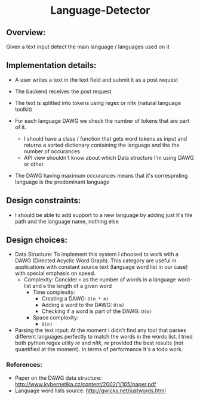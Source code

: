 <center><h1>Language-Detector</h1></center>

## Overview:
Given a text input detect the main language / languages used on it

## Implementation details:

- A user writes a text in the text field and submit it as a post request
- The backend receives the post request
- The text is splitted into tokens using regex or nltk (natural language toolkit)

- For each language DAWG we check the number of tokens that are part of it.
    - I should have a class / function that gets word tokens as input and returns a sorted dictionary containing the language and the the number of occurances
    - API view shouldn't know about which Data structure I'm using DAWG or other.
- The DAWG having maximum occurances means that it's correspnding language is the predominant language

## Design constraints:
- I should be able to add support to a new language by adding just it's file path and the language name, nothing else

## Design choices:

- Data Structure:
To implement this system I choosed to work with a DAWG (Directed Acyclic Word Graph). This category are useful in applications with constant source text (language word list in our case)
with special emphasis on speed.
    - Complexity: Concider `n` as the number of words in a language word-list and `m` the length of a given word
        - Time complexity:
            - Creating a DAWG: `O(n * m)`
            - Adding a word to the DAWG: `O(m)`
            - Checking if a word is part of the DAWG: `O(m)`
        - Space complexity:
            - `O(n)`
- Parsing the text input:
At the moment I didn't find any tool that parses different languages perfectly to match the words in the words list. I tried both python regex utlity _re_ and _nltk_, _re_ provided the best results (not quantified at the moment).
In terms of performance It's a todo work.


### References:

- Paper on the DAWG data structure: http://www.kybernetika.cz/content/2002/1/105/paper.pdf
- Language word lists source: http://gwicks.net/justwords.html
